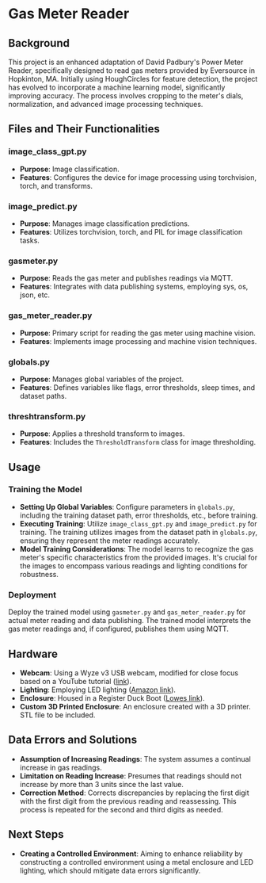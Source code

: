 # Gas Meter Reader

## Background
This project is an enhanced adaptation of David Padbury's Power Meter Reader, specifically designed to read gas meters provided by Eversource in Hopkinton, MA. Initially using HoughCircles for feature detection, the project has evolved to incorporate a machine learning model, significantly improving accuracy. The process involves cropping to the meter's dials, normalization, and advanced image processing techniques.

## Files and Their Functionalities

### image_class_gpt.py
- **Purpose**: Image classification.
- **Features**: Configures the device for image processing using torchvision, torch, and transforms.

### image_predict.py
- **Purpose**: Manages image classification predictions.
- **Features**: Utilizes torchvision, torch, and PIL for image classification tasks.

### gasmeter.py
- **Purpose**: Reads the gas meter and publishes readings via MQTT.
- **Features**: Integrates with data publishing systems, employing sys, os, json, etc.

### gas_meter_reader.py
- **Purpose**: Primary script for reading the gas meter using machine vision.
- **Features**: Implements image processing and machine vision techniques.

### globals.py
- **Purpose**: Manages global variables of the project.
- **Features**: Defines variables like flags, error thresholds, sleep times, and dataset paths.

### threshtransform.py
- **Purpose**: Applies a threshold transform to images.
- **Features**: Includes the `ThresholdTransform` class for image thresholding.

## Usage

### Training the Model
- **Setting Up Global Variables**: Configure parameters in `globals.py`, including the training dataset path, error thresholds, etc., before training.
- **Executing Training**: Utilize `image_class_gpt.py` and `image_predict.py` for training. The training utilizes images from the dataset path in `globals.py`, ensuring they represent the meter readings accurately.
- **Model Training Considerations**: The model learns to recognize the gas meter's specific characteristics from the provided images. It's crucial for the images to encompass various readings and lighting conditions for robustness.

### Deployment
Deploy the trained model using `gasmeter.py` and `gas_meter_reader.py` for actual meter reading and data publishing. The trained model interprets the gas meter readings and, if configured, publishes them using MQTT.

## Hardware
- **Webcam**: Using a Wyze v3 USB webcam, modified for close focus based on a YouTube tutorial ([link](https://www.youtube.com/watch?v=PnqDFVH_lfU&t=367s)).
- **Lighting**: Employing LED lighting ([Amazon link](https://www.amazon.com/gp/product/B072QWJRBS/ref=ppx_yo_dt_b_asin_title_o02_s00?ie=UTF8&th=1)).
- **Enclosure**: Housed in a Register Duck Boot ([Lowes link](https://www.lowes.com/pd/IMPERIAL-10-in-x-6-in-x-6-in-Galvanized-Steel-Straight-Register-Duct-Boot/1000237469)).
- **Custom 3D Printed Enclosure**: An enclosure created with a 3D printer. STL file to be included.

## Data Errors and Solutions
- **Assumption of Increasing Readings**: The system assumes a continual increase in gas readings.
- **Limitation on Reading Increase**: Presumes that readings should not increase by more than 3 units since the last value.
- **Correction Method**: Corrects discrepancies by replacing the first digit with the first digit from the previous reading and reassessing. This process is repeated for the second and third digits as needed.

## Next Steps
- **Creating a Controlled Environment**: Aiming to enhance reliability by constructing a controlled environment using a metal enclosure and LED lighting, which should mitigate data errors significantly.
